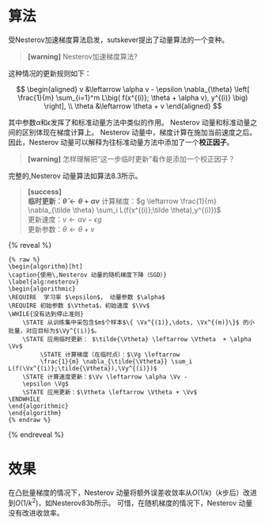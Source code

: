 # 算法

受Nesterov加速梯度算法启发，sutskever提出了动量算法的一个变种。  
> **[warning]** Nesterov加速梯度算法?  

这种情况的更新规则如下：  

$$
\begin{aligned}
    v &\leftarrow \alpha v - \epsilon \nabla_{\theta} \left[
    \frac{1}{m} \sum_{i=1}^m L\big( f(x^{(i)}; \theta + \alpha v), y^{(i)} \big)
 \right], \\
    \theta &\leftarrow \theta + v
\end{aligned}
$$

其中参数$\alpha$和$\epsilon$发挥了和标准动量方法中类似的作用。 
Nesterov 动量和标准动量之间的区别体现在梯度计算上。
Nesterov 动量中，梯度计算在施加当前速度之后。
因此，Nesterov 动量可以解释为往标准动量方法中添加了一个**校正因子**。  
> **[warning]** 怎样理解把“这一步临时更新”看作是添加一个校正因子？  

完整的\,Nesterov 动量算法如算法8.3所示。

> **[success]**  
**临时更新：$\tilde \theta \leftarrow \theta + \alpha v$**
计算梯度：$g \leftarrow \frac{1}{m} \nabla_{\tilde \theta} \sum_i L(f(x^{(i)};\tilde \theta),y^{(i)})$  
更新速度：$v \leftarrow \alpha v - \epsilon g$    
更新参数：$\theta \leftarrow \theta + v$


{% reveal %}
```
{% raw %}
\begin{algorithm}[ht]
\caption{使用\,Nesterov 动量的随机梯度下降（SGD）}
\label{alg:nesterov}
\begin{algorithmic}
\REQUIRE  学习率 $\epsilon$， 动量参数 $\alpha$
\REQUIRE 初始参数 $\Vtheta$，初始速度 $\Vv$
\WHILE{没有达到停止准则}
    \STATE 从训练集中采包含$m$个样本$\{ \Vx^{(1)},\dots, \Vx^{(m)}\}$ 的小批量，对应目标为$\Vy^{(i)}$。
    \STATE 应用临时更新： $\tilde{\Vtheta} \leftarrow \Vtheta  + \alpha \Vv$
         \STATE 计算梯度（在临时点）：$\Vg \leftarrow 
         \frac{1}{m} \nabla_{\tilde{\Vtheta}} \sum_i L(f(\Vx^{(i)};\tilde{\Vtheta}),\Vy^{(i)})$
    \STATE 计算速度更新：$\Vv \leftarrow \alpha \Vv - 
    \epsilon \Vg$
    \STATE 应用更新：$\Vtheta \leftarrow \Vtheta + \Vv$ 
\ENDWHILE
\end{algorithmic}
\end{algorithm}
{% endraw %}
```
{% endreveal %}

# 效果

在凸批量梯度的情况下，Nesterov 动量将额外误差收敛率从$O(1/k)$（$k$步后）改进到$O(1/k^2)$，如Nesterov83b所示。
可惜，在随机梯度的情况下，Nesterov 动量没有改进收敛率。